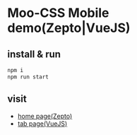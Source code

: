 # Moo-CSS Mobile demo(Zepto|VueJS)


## install & run

``` sh 
npm i
npm run start
```

## visit
- [home page(Zepto)](http://localhost:3000/mobileIndex.html)
- [tab page(VueJS)](http://localhost:3000/mobileNavs.html)

